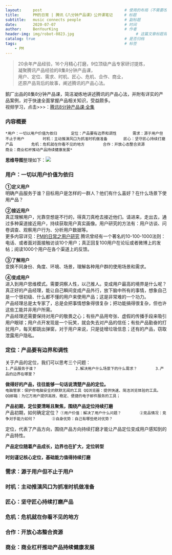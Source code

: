 ```yaml
---
layout:     post                                    # 使用的布局（不需要改）
title:      PM的日常 | 腾讯《八分钟产品课》公开课笔记     # 标题 
subtitle:   music connects people                   # 副标题
date:       2020-07-07                              # 时间
author:     BenYourKing                             # 作者
header-img: img/robot-0823.jpg                           # 这篇文章标题背景图片
catalog: true                                       # 是否归档
tags:                                               # 标签
    - PM
---
```

            
           
>20余年产品经验，16个月精心打磨，9位顶级产品专家研讨提炼，    
>凝聚腾讯产品经验的8集8分钟产品课，     
>用户、定位、需求、时机、匠心、危机、合作、商业，    
>还原产品背后的故事，阐述腾讯的产品心法。     


鹅厂出品的8集8分钟产品课，简洁凝练地讲述腾讯的产品心法，并附有详实的产品案例，对于快速全面掌握产品相关知识，受益颇多。      
视频学习，点击>>>：[腾讯8分钟产品课·全集](https://daxue.qq.com/content/special/id/97)                 
        
        
### 内容概要
              
``
*用户：一切以用户价值为依归     
定位：产品要有边界和调性      
需求：源于用户但不止于用户       
时机：主动推演风口为抓准时机做准备      
匠心：坚守匠心持续打磨产品       
危机：危机就在你看不见的地方       
合作：开放心态整合资源        
商业：商业杠杆推动产品持续健康发展*       
``             
             
**思维导图**整理如下：![](https://i.loli.net/2020/08/23/lnIbrfkxNKciGmU.png)    
                        
                        
### 用户：一切以用户价值为依归 
          
               
**①定义用户**               
明确产品服务于谁？目标用户是怎样的一群人？他们有什么喜好？在什么场景下使用产品？

**②接近用户**               
真正理解用户，光靠空想是不行的，得真刀真枪去接近他们。请进来，走出去，通过多种渠道接近用户，持续获取用户真实画像。用户研究的方法有：用户访谈、问卷调查、观察用户行为、分析用户数据等。           
更多内容详见：[PM的日常之用户研究](https://iamyourking007.github.io/2020/07/23/%E5%85%B3%E4%BA%8E%E7%94%A8%E6%88%B7%E7%A0%94%E7%A9%B6%E6%96%B9%E6%B3%95/)
腾讯曾经有一个著名的10-100-1000法则：电话、或者面对面接触访谈10个用户；真正回复100用户在论坛或者微博上的发帖；阅读1000个用户在各个渠道上的反馈。        
           
**③了解用户**               
变换不同身份、角度、环境、场景，理解各种用户群的使用场景和需求。      
       
**④变成用户**                
进入到用户思维模式。需要洞察人性，以己推人。变成用户最高的境界是什么呢？             
真正好的产品经理，能让自己瞬间变成产品外行，放下脑中所有的事情，想象自己是一个很初级、什么都不懂的用户来使用产品；这是非常难的一个功力。            
产品经理总是太专家了，总是会把事情想象得很复杂；把功能搞得很复杂，但也许这些工能并非用户所需。         
产品经理还需要保持对用户的敬畏之心；有些产品用夸张、虚假的传播手段来吸引用户眼球；用户点开发现是一个玩笑，就会失去对产品的信任；有些产品勤奋的打扰用户，每天都跳出弹窗，对于用户来说，只是徒增垃圾信息；还有的产品，窃取泄露用户隐私。        

### 定位：产品要有边界和调性      
关于产品的定位，我们可以思考三个问题：      
``
  1.产品服务于谁？                
  2.解决用户什么场景下的什么需求？       
  3.产品的边界在哪里？              
``

**做得好的产品，往往能够一句话说清楚产品的定位。**      
``
电脑管家：保护你电脑安全的默默无闻的工具
QQ浏览器：提供快速、简洁浏览体验的工具。
QQ邮箱：为亿万用户提供高效、稳定、便捷的电子邮件服务的工具；
``
      
**产品初期，定位要清晰且聚焦，围绕产品定位持续打磨**          
产品初期，如何确定定位？
``
①用户价值：解决了用户什么问题？       
②竞品情况：竞争对手能力如何？      
③自身优势：自己有哪些绝对优势？     
``
         
定位，代表了产品方向，围绕产品方向持续打磨才能让产品定位变成用户感知到的产品特性。    

**产品定位随着产品成长，边界也在扩大，定位转型**         
      
**时刻谨记核心定位，基础能力值得持续打磨**       
          
          
### 需求：源于用户但不止于用户       
     
### 时机：主动推演风口为抓准时机做准备      
      
### 匠心：坚守匠心持续打磨产品       
       
### 危机：危机就在你看不见的地方       
      
### 合作：开放心态整合资源        
       
### 商业：商业杠杆推动产品持续健康发展
       



















